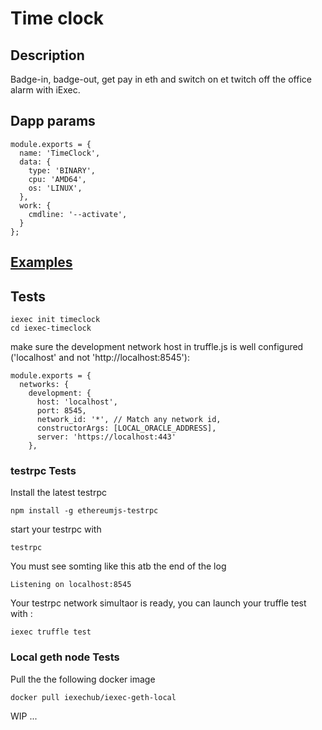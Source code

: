 # Time clock
## Description

Badge-in, badge-out, get pay in eth and switch on et twitch off the office alarm with iExec.


## Dapp params
```
module.exports = {
  name: 'TimeClock',
  data: {
    type: 'BINARY',
    cpu: 'AMD64',
    os: 'LINUX',
  },
  work: {
    cmdline: '--activate',
  }
};
```

## [Examples](./examples)

## Tests


```
iexec init timeclock
cd iexec-timeclock
```
make sure the development network host in truffle.js is well configured ('localhost' and not 'http://localhost:8545'):
```
module.exports = {
  networks: {
    development: {
      host: 'localhost',
      port: 8545,
      network_id: '*', // Match any network id,
      constructorArgs: [LOCAL_ORACLE_ADDRESS],
      server: 'https://localhost:443'
    },
```

### testrpc Tests

Install the latest testrpc
```
npm install -g ethereumjs-testrpc

```
start your testrpc with
```
testrpc
```
You must see somting like this atb the end of the log

```
Listening on localhost:8545
```
Your testrpc network simultaor is ready, you can launch your truffle test with :
```
iexec truffle test
```


### Local geth node Tests

Pull the the following docker image
```
docker pull iexechub/iexec-geth-local
```
WIP ...
